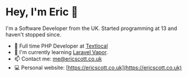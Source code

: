 # Hey, I'm Eric 👋

I'm a Software Developer from the UK. Started programming at 13 and haven't stopped since.

- 💼 Full time PHP Developer at [Textlocal](https://textlocal.com)
- 🌱 I'm currently learning [Laravel Vapor](https://vapor.laravel.com/).
- 📫 Contact me: [me@ericscott.co.uk](mailto:me@ericscott.co.uk)
- 💻 Personal website: [https://ericscott.co.uk](https://ericscott.co.uk)
